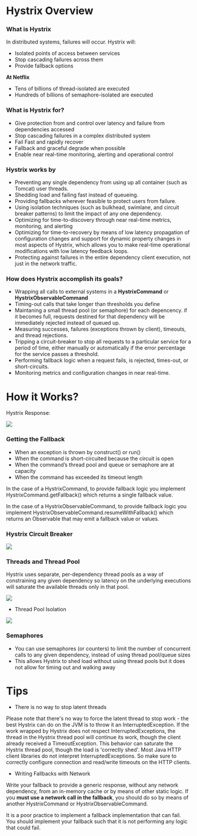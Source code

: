 # Hystrix Overview

### What is Hystrix

In distributed systems, failures will occur. Hystrix will:

- Isolated points of access between services
- Stop cascading failures across them
- Provide fallback options

**At Netflix**

- Tens of billions of thread-isolated are executed
- Hundreds of billions of semaphore-isolated are executed

### What is Hystrix for?

- Give protection from and control over latency and failure from dependencies accessed
- Stop cascading failures in a complex distributed system
- Fail Fast and rapidly recover
- Fallback and graceful degrade when possible
- Enable near real-time monitoring, alerting and operational control

### Hystrix works by

- Preventing any single dependency from using up all container (such as Tomcat) user threads.
- Shedding load and failing fast instead of queueing.
- Providing fallbacks wherever feasible to protect users from failure.
- Using isolation techniques (such as bulkhead, swimlane, and circuit breaker patterns) to limit the impact of any one dependency.
- Optimizing for time-to-discovery through near real-time metrics, monitoring, and alerting
- Optimizing for time-to-recovery by means of low latency propagation of configuration changes and support for dynamic property changes in most aspects of Hystrix, which allows you to make real-time operational modifications with low latency feedback loops.
- Protecting against failures in the entire dependency client execution, not just in the network traffic.

### How does Hystrix accomplish its goals?

- Wrapping all calls to external systems in a **HystrixCommand** or **HystrixObservableCommand**
- Timing-out calls that take longer than thresholds you define
- Maintaning a small thread pool (or semaphore) for each depencency. if it becomes full, requests destined for that dependency will be immediately rejected instead of queued up.
- Measuring successes, failures (exceptions thrown by client), timeouts, and thread rejections.
- Tripping a circuit-breaker to stop all requests to a particular service for a period of time, either manually or automatically if the error percentage for the service passes a threshold.
- Performing fallback logic when a request fails, is rejected, times-out, or short-circuits.
- Monitoring metrics and configuration changes in near real-time.

# How it Works?

Hystrix Response:

![](https://raw.githubusercontent.com/wiki/Netflix/Hystrix/images/hystrix-return-flow.png)

### Getting the Fallback

- When an exception is thrown by construct() or run()
- When the command is short-circuited because the circuit is open
- When the command’s thread pool and queue or semaphore are at capacity
- When the command has exceeded its timeout length

In the case of a HystrixCommand, to provide fallback logic you implement HystrixCommand.getFallback() which returns a single fallback value.

In the case of a HystrixObservableCommand, to provide fallback logic you implement HystrixObservableCommand.resumeWithFallback() which returns an Observable that may emit a fallback value or values.

### Hystrix Circuit Breaker

![](https://raw.githubusercontent.com/wiki/Netflix/Hystrix/images/circuit-breaker-1280.png)

### Threads and Thread Pool

Hystrix uses separate, per-dependency thread pools as a way of constraining any given dependency so latency on the underlying executions will saturate the available threads only in that pool.

![](https://raw.githubusercontent.com/wiki/Netflix/Hystrix/images/request-example-with-latency-1280.png)

- Thread Pool Isolation

![](https://raw.githubusercontent.com/wiki/Netflix/Hystrix/images/isolation-options-1280.png)

### Semaphores

- You can use semaphores (or counters) to limit the number of concurrent calls to any given dependency, instead of using thread pool/queue sizes
- This allows Hystrix to shed load without using thread pools but it does not allow for timing out and walking away

# Tips

- There is no way to stop latent threads

Please note that there's no way to force the latent thread to stop work - the best Hystrix can do on the JVM is to throw it an InterruptedException. If the work wrapped by Hystrix does not respect InterruptedExceptions, the thread in the Hystrix thread pool will continue its work, though the client already received a TimeoutException. This behavior can saturate the Hystrix thread pool, though the load is 'correctly shed'. Most Java HTTP client libraries do not interpret InterruptedExceptions. So make sure to correctly configure connection and read/write timeouts on the HTTP clients.

- Writing Fallbacks with Network

Write your fallback to provide a generic response, without any network dependency, from an in-memory cache or by means of other static logic. If you **must use a network call in the fallback**, you should do so by means of another HystrixCommand or HystrixObservableCommand.

It is a poor practice to implement a fallback implementation that can fail. You should implement your fallback such that it is not performing any logic that could fail.
